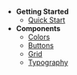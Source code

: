 - **Getting Started**
  - [Quick Start](quickstart.md "Quick Start")
- **Components**
  - [Colors](colors.md "shoyo Colors")
  - [Buttons](buttons.md "shoyo Buttons")
  - [Grid](grid.md "shoyo Grid")
  - [Typography](typography.md "shoyo Typography")